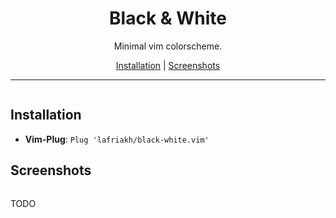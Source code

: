 <p align="center">
  <h1 align="center">Black & White</h1>
  <p align="center">Minimal vim colorscheme.</p>
</p>

<p align="center">
  <a href="#installation">Installation</a> |
  <a href="#screenshots">Screenshots</a>
</p>

---

<p align="center">
  <p align="center"><img src"./black-white.png" /></p>
</p>

## Installation

- **Vim-Plug**: `Plug 'lafriakh/black-white.vim'`

## Screenshots

<p align="center">
  <p align="center"><img src"./black-white.png" /></p>
</p>

TODO
